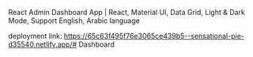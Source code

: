  React Admin Dashboard App | React, Material UI, Data Grid, Light & Dark Mode, Support English, Arabic language


 deployment link: https://65c63f495f76e3065ce439b5--sensational-pie-d35540.netlify.app/#   D a s h b o a r d 
 
 